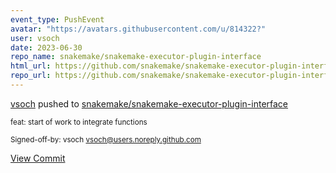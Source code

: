 ```yaml
---
event_type: PushEvent
avatar: "https://avatars.githubusercontent.com/u/814322?"
user: vsoch
date: 2023-06-30
repo_name: snakemake/snakemake-executor-plugin-interface
html_url: https://github.com/snakemake/snakemake-executor-plugin-interface/commit/d6c0b45b78c459009748e3e6cdef2a34bf614dac
repo_url: https://github.com/snakemake/snakemake-executor-plugin-interface
---
```


<a href='https://github.com/vsoch' target='_blank'>vsoch</a> pushed to <a href='https://github.com/snakemake/snakemake-executor-plugin-interface' target='_blank'>snakemake/snakemake-executor-plugin-interface</a>

<small>feat: start of work to integrate functions

Signed-off-by: vsoch <vsoch@users.noreply.github.com></small>

<a href='https://github.com/snakemake/snakemake-executor-plugin-interface/commit/d6c0b45b78c459009748e3e6cdef2a34bf614dac' target='_blank'>View Commit</a>